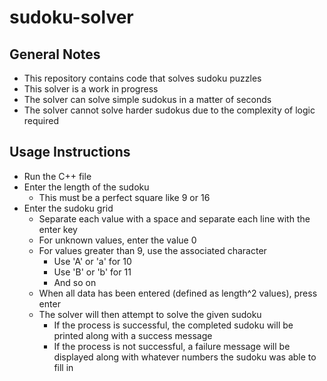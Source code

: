 # sudoku-solver

## General Notes
- This repository contains code that solves sudoku puzzles
- This solver is a work in progress
- The solver can solve simple sudokus in a matter of seconds
- The solver cannot solve harder sudokus due to the complexity of logic required

## Usage Instructions
- Run the C++ file
- Enter the length of the sudoku
  - This must be a perfect square like 9 or 16
- Enter the sudoku grid
  - Separate each value with a space and separate each line with the enter key
  - For unknown values, enter the value 0
  - For values greater than 9, use the associated character
    - Use 'A' or 'a' for 10
    - Use 'B' or 'b' for 11
    - And so on
  - When all data has been entered (defined as length^2 values), press enter
  - The solver will then attempt to solve the given sudoku
    - If the process is successful, the completed sudoku will be printed along with a success message
    - If the process is not successful, a failure message will be displayed along with whatever numbers the sudoku was able to fill in
